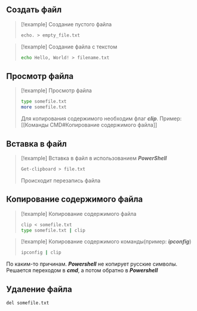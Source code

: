 ## Создать файл

>[!example] Создание пустого файла
>```bash
>echo. > empty_file.txt
>```

>[!example] Создание файла с текстом
>```bash
>echo Hello, World! > filename.txt
>```
## Просмотр файла

>[!example] Просмотр файла
>```bash
>type somefile.txt
>more somefile.txt
>```
>Для копирования содержимого необходим флаг ***clip***. 
>Пример: [[Команды CMD#Копирование содержимого файла]]

## Вставка в файл

>[!example] Вставка в файл в использованием ***PowerShell***
>```bash
>Get-clipboard > file.txt
>```
>Происходит перезапись файла

## Копирование содержимого файла

>[!example] Копирование содержимого файла
>```bash
>clip < somefile.txt
>type somefile.txt | clip
>```

>[!example] Копирование содержимого команды(пример: ***ipconfig***)
>```bash
>ipconfig | clip
>```

По каким-то причинам. ***Powershell*** не копирует русские символы. Решается переходом в ***cmd***, а потом обратно в ***Powershell***

## Удаление файла
```bash
del somefile.txt
```
